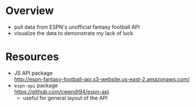# Overview
* pull data from ESPN's unofficial fantasy football API
* visualize the data to demonstrate my lack of luck

# Resources
* JS API package<br>http://espn-fantasy-football-api.s3-website.us-east-2.amazonaws.com/
* `espn-api` package<br>https://github.com/cwendt94/espn-api
    * useful for general layout of the API